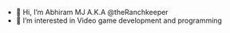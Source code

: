 - 👋 Hi, I’m Abhiram MJ A.K.A @theRanchkeeper 
- 👀 I’m interested in Video game development and programming


<!---
theRanchkeeper/theRanchkeeper is a ✨ special ✨ repository because its `README.md` (this file) appears on your GitHub profile.
You can click the Preview link to take a look at your changes.
--->
